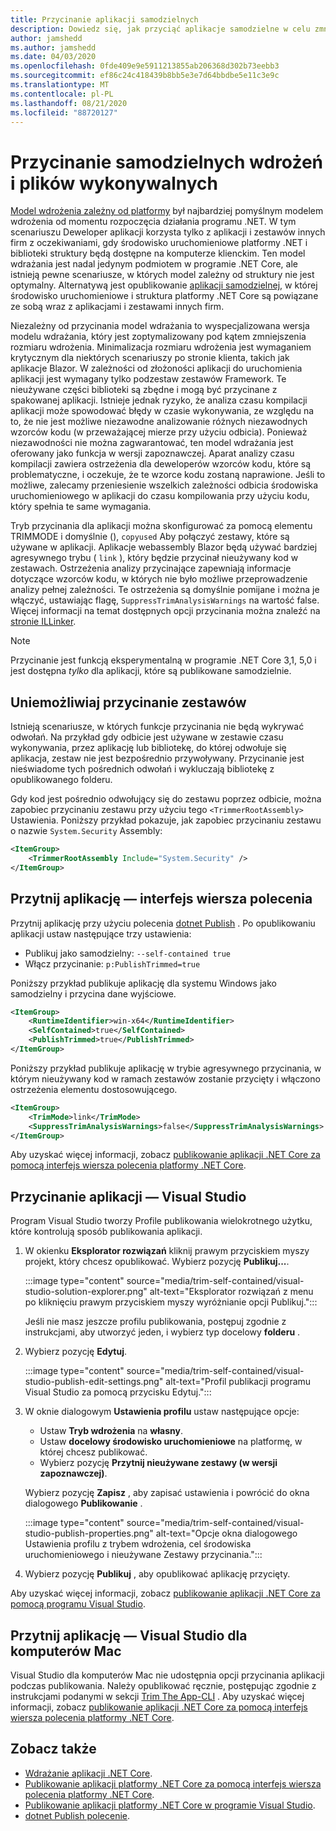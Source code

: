 ```yaml
---
title: Przycinanie aplikacji samodzielnych
description: Dowiedz się, jak przyciąć aplikacje samodzielne w celu zmniejszenia ich rozmiaru. Platforma .NET Core udostępnia pakiet środowiska uruchomieniowego z aplikacją, która jest publikowana w sposób niezależny i ogólnie zawiera więcej informacji o środowisku uruchomieniowym.
author: jamshedd
ms.author: jamshedd
ms.date: 04/03/2020
ms.openlocfilehash: 0fde409e9e5911213855ab206368d302b73eebb3
ms.sourcegitcommit: ef86c24c418439b8bb5e3e7d64bbdbe5e11c3e9c
ms.translationtype: MT
ms.contentlocale: pl-PL
ms.lasthandoff: 08/21/2020
ms.locfileid: "88720127"
---
```

# <a name="trim-self-contained-deployments-and-executables"></a>Przycinanie samodzielnych wdrożeń i plików wykonywalnych

[Model wdrożenia zależny od platformy](index.md#publish-framework-dependent) był najbardziej pomyślnym modelem wdrożenia od momentu rozpoczęcia działania programu .NET. W tym scenariuszu Deweloper aplikacji korzysta tylko z aplikacji i zestawów innych firm z oczekiwaniami, gdy środowisko uruchomieniowe platformy .NET i biblioteki struktury będą dostępne na komputerze klienckim. Ten model wdrażania jest nadal jedynym podmiotem w programie .NET Core, ale istnieją pewne scenariusze, w których model zależny od struktury nie jest optymalny. Alternatywą jest opublikowanie [aplikacji samodzielnej](index.md#publish-self-contained), w której środowisko uruchomieniowe i struktura platformy .NET Core są powiązane ze sobą wraz z aplikacjami i zestawami innych firm.

Niezależny od przycinania model wdrażania to wyspecjalizowana wersja modelu wdrażania, który jest zoptymalizowany pod kątem zmniejszenia rozmiaru wdrożenia. Minimalizacja rozmiaru wdrożenia jest wymaganiem krytycznym dla niektórych scenariuszy po stronie klienta, takich jak aplikacje Blazor. W zależności od złożoności aplikacji do uruchomienia aplikacji jest wymagany tylko podzestaw zestawów Framework. Te nieużywane części biblioteki są zbędne i mogą być przycinane z spakowanej aplikacji. Istnieje jednak ryzyko, że analiza czasu kompilacji aplikacji może spowodować błędy w czasie wykonywania, ze względu na to, że nie jest możliwe niezawodne analizowanie różnych niezawodnych wzorców kodu (w przeważającej mierze przy użyciu odbicia). Ponieważ niezawodności nie można zagwarantować, ten model wdrażania jest oferowany jako funkcja w wersji zapoznawczej. Aparat analizy czasu kompilacji zawiera ostrzeżenia dla deweloperów wzorców kodu, które są problematyczne, i oczekuje, że te wzorce kodu zostaną naprawione. Jeśli to możliwe, zalecamy przeniesienie wszelkich zależności odbicia środowiska uruchomieniowego w aplikacji do czasu kompilowania przy użyciu kodu, który spełnia te same wymagania.

Tryb przycinania dla aplikacji można skonfigurować za pomocą elementu TRIMMODE i domyślnie (), `copyused` Aby połączyć zestawy, które są używane w aplikacji. Aplikacje webassembly Blazor będą używać bardziej agresywnego trybu ( `link` ), który będzie przycinał nieużywany kod w zestawach. Ostrzeżenia analizy przycinające zapewniają informacje dotyczące wzorców kodu, w których nie było możliwe przeprowadzenie analizy pełnej zależności. Te ostrzeżenia są domyślnie pomijane i można je włączyć, ustawiając flagę, `SuppressTrimAnalysisWarnings` na wartość false. Więcej informacji na temat dostępnych opcji przycinania można znaleźć na [stronie ILLinker](https://github.com/mono/linker/blob/master/docs/illink-options.md).

> [!NOTE]
> Przycinanie jest funkcją eksperymentalną w programie .NET Core 3,1, 5,0 i jest dostępna _tylko_ dla aplikacji, które są publikowane samodzielnie.

## <a name="prevent-assemblies-from-being-trimmed"></a>Uniemożliwiaj przycinanie zestawów

Istnieją scenariusze, w których funkcje przycinania nie będą wykrywać odwołań. Na przykład gdy odbicie jest używane w zestawie czasu wykonywania, przez aplikację lub bibliotekę, do której odwołuje się aplikacja, zestaw nie jest bezpośrednio przywoływany. Przycinanie jest nieświadome tych pośrednich odwołań i wykluczają bibliotekę z opublikowanego folderu.

Gdy kod jest pośrednio odwołujący się do zestawu poprzez odbicie, można zapobiec przycinaniu zestawu przy użyciu tego `<TrimmerRootAssembly>` Ustawienia. Poniższy przykład pokazuje, jak zapobiec przycinaniu zestawu o nazwie `System.Security` Assembly:

```xml
<ItemGroup>
    <TrimmerRootAssembly Include="System.Security" />
</ItemGroup>
```

## <a name="trim-your-app---cli"></a>Przytnij aplikację — interfejs wiersza polecenia

Przytnij aplikację przy użyciu polecenia [dotnet Publish](../tools/dotnet-publish.md) . Po opublikowaniu aplikacji ustaw następujące trzy ustawienia:

- Publikuj jako samodzielny: `--self-contained true`
- Włącz przycinanie: `p:PublishTrimmed=true`

Poniższy przykład publikuje aplikację dla systemu Windows jako samodzielny i przycina dane wyjściowe.

```xml
<ItemGroup>
    <RuntimeIdentifier>win-x64</RuntimeIdentifier>
    <SelfContained>true</SelfContained>
    <PublishTrimmed>true</PublishTrimmed>
</ItemGroup>
```

Poniższy przykład publikuje aplikację w trybie agresywnego przycinania, w którym nieużywany kod w ramach zestawów zostanie przycięty i włączono ostrzeżenia elementu dostosowującego.

```xml
<ItemGroup>
    <TrimMode>link</TrimMode>
    <SuppressTrimAnalysisWarnings>false</SuppressTrimAnalysisWarnings>
</ItemGroup>
```

Aby uzyskać więcej informacji, zobacz [publikowanie aplikacji .NET Core za pomocą interfejs wiersza polecenia platformy .NET Core](deploy-with-cli.md).

## <a name="trim-your-app---visual-studio"></a>Przycinanie aplikacji — Visual Studio

Program Visual Studio tworzy Profile publikowania wielokrotnego użytku, które kontrolują sposób publikowania aplikacji.

01. W okienku **Eksplorator rozwiązań** kliknij prawym przyciskiem myszy projekt, który chcesz opublikować. Wybierz pozycję **Publikuj...**.

    :::image type="content" source="media/trim-self-contained/visual-studio-solution-explorer.png" alt-text="Eksplorator rozwiązań z menu po kliknięciu prawym przyciskiem myszy wyróżnianie opcji Publikuj.":::

    Jeśli nie masz jeszcze profilu publikowania, postępuj zgodnie z instrukcjami, aby utworzyć jeden, i wybierz typ docelowy **folderu** .

01. Wybierz pozycję **Edytuj**.

    :::image type="content" source="media/trim-self-contained/visual-studio-publish-edit-settings.png" alt-text="Profil publikacji programu Visual Studio za pomocą przycisku Edytuj.":::

01. W oknie dialogowym **Ustawienia profilu** ustaw następujące opcje:

    - Ustaw **Tryb wdrożenia** na **własny**.
    - Ustaw **docelowy środowisko uruchomieniowe** na platformę, w której chcesz publikować.
    - Wybierz pozycję **Przytnij nieużywane zestawy (w wersji zapoznawczej)**.

    Wybierz pozycję **Zapisz** , aby zapisać ustawienia i powrócić do okna dialogowego **Publikowanie** .

    :::image type="content" source="media/trim-self-contained/visual-studio-publish-properties.png" alt-text="Opcje okna dialogowego Ustawienia profilu z trybem wdrożenia, cel środowiska uruchomieniowego i nieużywane Zestawy przycinania.":::

01. Wybierz pozycję **Publikuj** , aby opublikować aplikację przycięty.

Aby uzyskać więcej informacji, zobacz [publikowanie aplikacji .NET Core za pomocą programu Visual Studio](deploy-with-vs.md).

## <a name="trim-your-app---visual-studio-for-mac"></a>Przytnij aplikację — Visual Studio dla komputerów Mac

Visual Studio dla komputerów Mac nie udostępnia opcji przycinania aplikacji podczas publikowania. Należy opublikować ręcznie, postępując zgodnie z instrukcjami podanymi w sekcji [Trim The App-CLI](#trim-your-app---cli) . Aby uzyskać więcej informacji, zobacz [publikowanie aplikacji .NET Core za pomocą interfejs wiersza polecenia platformy .NET Core](deploy-with-cli.md).

## <a name="see-also"></a>Zobacz także

- [Wdrażanie aplikacji .NET Core](index.md).
- [Publikowanie aplikacji platformy .NET Core za pomocą interfejs wiersza polecenia platformy .NET Core](deploy-with-cli.md).
- [Publikowanie aplikacji platformy .NET Core w programie Visual Studio](deploy-with-vs.md).
- [dotnet Publish polecenie](../tools/dotnet-publish.md).
